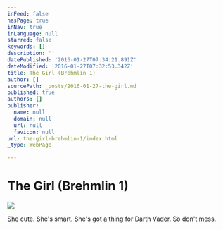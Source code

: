 ```yaml
---
inFeed: false
hasPage: true
inNav: true
inLanguage: null
starred: false
keywords: []
description: ''
datePublished: '2016-01-27T07:34:21.891Z'
dateModified: '2016-01-27T07:32:53.342Z'
title: The Girl (Brehmlin 1)
author: []
sourcePath: _posts/2016-01-27-the-girl.md
published: true
authors: []
publisher:
  name: null
  domain: null
  url: null
  favicon: null
url: the-girl-brehmlin-1/index.html
_type: WebPage

---
```

# The Girl (Brehmlin 1)
![](https://the-grid-user-content.s3-us-west-2.amazonaws.com/7338010b-c0c9-473d-995e-116626872d46.jpg)

She cute. She's smart. She's got a thing for Darth Vader. So don't mess.